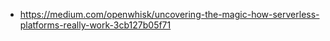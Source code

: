 - https://medium.com/openwhisk/uncovering-the-magic-how-serverless-platforms-really-work-3cb127b05f71
